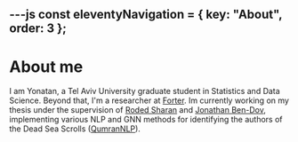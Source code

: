 ---js
const eleventyNavigation = {
	key: "About",
	order: 3
};
---
# About me

I am Yonatan, a Tel Aviv University graduate student in Statistics and Data Science. Beyond that, I'm a researcher at <a href="https://www.forter.com/" >Forter</a>.
		Im currently working on my thesis under the supervision of <a href="https://www.cs.tau.ac.il/~roded/" >Roded Sharan</a> and <a href="https://english.tau.ac.il/profile/028799815/" >Jonathan Ben-Dov</a>, implementing various NLP and GNN methods for identifying the authors of the Dead Sea Scrolls (<a href="https://github.com/yonatanlou/QumranNLP" >QumranNLP</a>).




